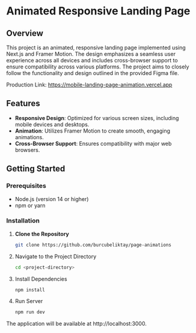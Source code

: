 # Animated Responsive Landing Page

## Overview

This project is an animated, responsive landing page implemented using Next.js and Framer Motion. The design emphasizes a seamless user experience across all devices and includes cross-browser support to ensure compatibility across various platforms. The project aims to closely follow the functionality and design outlined in the provided Figma file.

Production Link: https://mobile-landing-page-animation.vercel.app

## Features

- **Responsive Design**: Optimized for various screen sizes, including mobile devices and desktops.
- **Animation**: Utilizes Framer Motion to create smooth, engaging animations.
- **Cross-Browser Support**: Ensures compatibility with major web browsers.

## Getting Started

### Prerequisites

- Node.js (version 14 or higher)
- npm or yarn

### Installation

1. **Clone the Repository**

   ```bash
   git clone https://github.com/burcubeliktay/page-animations

2. Navigate to the Project Directory

   ```bash
   cd <project-directory>

3. Install Dependencies 

   ```bash
   npm install
   
4. Run Server

   ```bash
   npm run dev

The application will be available at http://localhost:3000.


